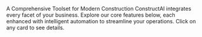 A Comprehensive Toolset for Modern Construction
ConstructAI integrates every facet of your business. Explore our core features below, each enhanced with intelligent automation to streamline your operations. Click on any card to see details.